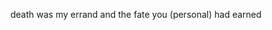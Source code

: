 death was my errand and the fate you (personal) had earned

<!---
stygianfells/stygianfells is a ✨ special ✨ repository because its `README.md` (this file) appears on your GitHub profile.
You can click the Preview link to take a look at your changes.
--->
